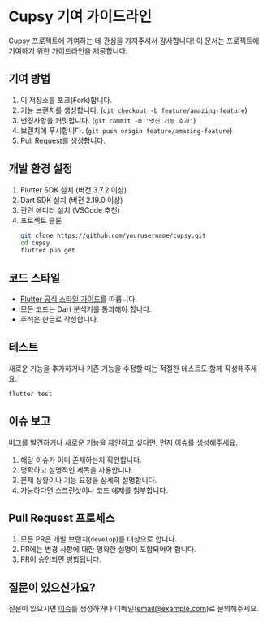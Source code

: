 # Cupsy 기여 가이드라인

Cupsy 프로젝트에 기여하는 데 관심을 가져주셔서 감사합니다! 이 문서는 프로젝트에 기여하기 위한 가이드라인을 제공합니다.

## 기여 방법

1. 이 저장소를 포크(Fork)합니다.
2. 기능 브랜치를 생성합니다. (`git checkout -b feature/amazing-feature`)
3. 변경사항을 커밋합니다. (`git commit -m '멋진 기능 추가'`)
4. 브랜치에 푸시합니다. (`git push origin feature/amazing-feature`)
5. Pull Request를 생성합니다.

## 개발 환경 설정

1. Flutter SDK 설치 (버전 3.7.2 이상)
2. Dart SDK 설치 (버전 2.19.0 이상)
3. 관련 에디터 설치 (VSCode 추천)
4. 프로젝트 클론
   ```bash
   git clone https://github.com/yourusername/cupsy.git
   cd cupsy
   flutter pub get
   ```

## 코드 스타일

- [Flutter 공식 스타일 가이드](https://dart.dev/guides/language/effective-dart/style)를 따릅니다.
- 모든 코드는 Dart 분석기를 통과해야 합니다.
- 주석은 한글로 작성합니다.

## 테스트

새로운 기능을 추가하거나 기존 기능을 수정할 때는 적절한 테스트도 함께 작성해주세요.
```bash
flutter test
```

## 이슈 보고

버그를 발견하거나 새로운 기능을 제안하고 싶다면, 먼저 이슈를 생성해주세요.

1. 해당 이슈가 이미 존재하는지 확인합니다.
2. 명확하고 설명적인 제목을 사용합니다.
3. 문제 상황이나 기능 요청을 상세히 설명합니다.
4. 가능하다면 스크린샷이나 코드 예제를 첨부합니다.

## Pull Request 프로세스

1. 모든 PR은 개발 브랜치(`develop`)를 대상으로 합니다.
2. PR에는 변경 사항에 대한 명확한 설명이 포함되어야 합니다.
3. PR이 승인되면 병합됩니다.

## 질문이 있으신가요?

질문이 있으시면 [이슈](https://github.com/khy0425/cupsy/issues)를 생성하거나 이메일(email@example.com)로 문의해주세요. 